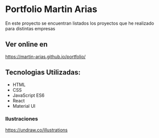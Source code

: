 # Portfolio Martin Arias

En este proyecto se encuentran listados los proyectos que he realizado para distintas empresas 

## Ver online en 

https://martin-arias.github.io/portfolio/

## Tecnologias Utilizadas:

- HTML
- CSS
- JavaScript ES6
- React
- Material UI

### Ilustraciones 
https://undraw.co/illustrations
